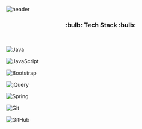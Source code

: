 ![header](https://capsule-render.vercel.app/api?type=shark&color=auto&height=300&section=header&text=Seoyoung's%20GitHub&fontSize=70&animation=scaleIn)
 
 <h3 align="center">:bulb: Tech Stack :bulb:</h3><br>
 
 <p align="center">
 
 ![Java](https://img.shields.io/badge/java-%23ED8B00.svg?style=for-the-badge&logo=java&logoColor=white)

 ![JavaScript](https://img.shields.io/badge/javascript-%23323330.svg?style=for-the-badge&logo=javascript&logoColor=%23F7DF1E)

 ![Bootstrap](https://img.shields.io/badge/bootstrap-%23563D7C.svg?style=for-the-badge&logo=bootstrap&logoColor=white)

 ![jQuery](https://img.shields.io/badge/jquery-%230769AD.svg?style=for-the-badge&logo=jquery&logoColor=white)

 ![Spring](https://img.shields.io/badge/spring-%236DB33F.svg?style=for-the-badge&logo=spring&logoColor=white)

 ![Git](https://img.shields.io/badge/git-%23F05033.svg?style=for-the-badge&logo=git&logoColor=white)

 ![GitHub](https://img.shields.io/badge/github-%23121011.svg?style=for-the-badge&logo=github&logoColor=white)

</p>
